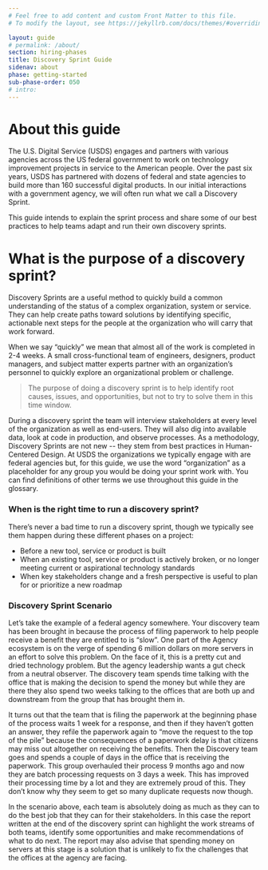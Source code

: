```yaml
---
# Feel free to add content and custom Front Matter to this file.
# To modify the layout, see https://jekyllrb.com/docs/themes/#overriding-theme-defaults

layout: guide
# permalink: /about/
section: hiring-phases
title: Discovery Sprint Guide
sidenav: about
phase: getting-started
sub-phase-order: 050
# intro: 
---
```


# About this guide
The U.S. Digital Service (USDS) engages and partners with various agencies across the US federal government to work on technology improvement projects in service to the American people. Over the past six years, USDS has partnered with dozens of federal and state agencies to build more than 160 successful digital products. In our initial interactions with a government agency, we will often run what we call a Discovery Sprint. 

This guide intends to explain the sprint process and share some of our best practices to help teams adapt and run their own discovery sprints.

# What is the purpose of a discovery sprint?
Discovery Sprints are a useful method to quickly build a common understanding of the status of a complex organization, system or service. They can help create paths toward solutions by identifying specific, actionable next steps for the people at the organization who will carry that work forward. 

When we say “quickly” we mean that almost all of the work is completed in 2-4 weeks. A small cross-functional team of engineers, designers, product managers, and subject matter experts partner with an organization’s personnel to quickly explore an organizational problem or challenge. 

> The purpose of doing a discovery sprint is to help identify root causes, issues, and opportunities, but not to try to solve them in this time window.

During a discovery sprint the team will interview stakeholders at every level of the organization as well as end-users. They will also dig into available data, look at code in production, and observe processes. As a methodology, Discovery Sprints are not new -- they stem from best practices in Human-Centered Design. At USDS the organizations we typically engage with are federal agencies but, for this guide, we use the word “organization” as a placeholder for any group you would be doing your sprint work with. You can find definitions of other terms we use throughout this guide in the glossary.

### When is the right time to run a discovery sprint?
There’s never a bad time to run a discovery sprint, though we typically see them happen during these different phases on a project:

* Before a new tool, service or product is built
* When an existing tool, service or product is actively broken, or no longer meeting current or aspirational technology standards
* When key stakeholders change and a fresh perspective is useful to plan for or prioritize a new roadmap

### Discovery Sprint Scenario
Let’s take the example of a federal agency somewhere. Your discovery team has been brought in because the process of filing paperwork to help people receive a benefit they are entitled to is “slow”. One part of the Agency ecosystem is on the verge of spending 6 million dollars on more servers in an effort to solve this problem. On the face of it, this is a pretty cut and dried technology problem. But the agency leadership wants a gut check from a neutral observer.  The discovery team spends time talking with the office that is making the decision to spend the money but while they are there they also spend two weeks talking to the offices that are both up and downstream from the group that has brought them in. 

It turns out that the team that is filing the paperwork at the beginning phase of the process waits 1 week for a response, and then if they haven’t gotten an answer, they refile the paperwork again to “move the request to the top of the pile” because the consequences of a paperwork delay is that citizens may miss out altogether on receiving the benefits. Then the Discovery team goes and spends a couple of days in the office that is receiving the paperwork. This group overhauled their process 9 months ago and now they are batch processing requests on 3 days a week. This has improved their processing time by a lot and they are extremely proud of this. They don’t know why they seem to get so many duplicate requests now though. 
 
In the scenario above, each team is absolutely doing as much as they can to do the best job that they can for their stakeholders. In this case the report written at the end of the discovery sprint can highlight the work streams of both teams, identify some opportunities and make recommendations of what to do next. The report may also advise that spending money on servers at this stage is a solution that is unlikely to fix the challenges that the offices at the agency are facing.

